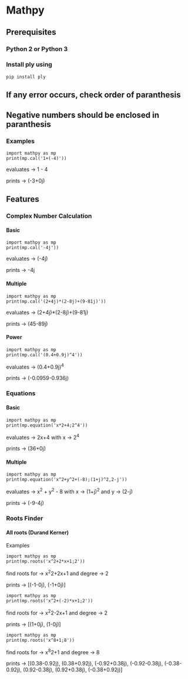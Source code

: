 # Mathpy

## Prerequisites
### Python 2 or Python 3
### Install ply using
    pip install ply

## If any error occurs, check order of paranthesis
## Negative numbers should be enclosed in paranthesis
### Examples
    import mathpy as mp
    print(mp.cal('1+(-4)'))
  evaluates -> 1 - 4
    
  prints -> (-3+0j)

## Features
### Complex Number Calculation
#### Basic
    import mathpy as mp
    print(mp.cal('-4j'))
  evaluates -> (-4j)

  prints -> -4j
#### Multiple
    import mathpy as mp
    print(mp.cal('(2+4j)*(2-8j)+(9-81j)'))
  evaluates -> (2+4j)*(2-8j)+(9-81j)

  prints -> (45-89j)
#### Power
    import mathpy as mp
    print(mp.cal('(0.4+0.9j)^4'))
  evaluates -> (0.4+0.9j)<sup>4</sup>

  prints -> (-0.0959-0.936j)

### Equations
#### Basic
    import mathpy as mp
    print(mp.equation('x*2+4;2^4'))
  evaluates -> 2x+4 with x -> 2<sup>4</sup>
                     
  prints -> (36+0j)
#### Multiple
    import mathpy as mp
    print(mp.equation('x^2+y^2+(-8);(1+j)^2,2-j'))
  evaluates -> x<sup>2</sup> + y<sup>2</sup> - 8 with x -> (1+j)<sup>2</sup> and y -> (2-j)
                     
  prints -> (-9-4j)

### Roots Finder
#### All roots (Durand Kerner)
  Examples

    import mathpy as mp
    print(mp.roots('x^2+2*x+1;2'))
  find roots for -> x<sup>2</sup>2+2x+1 and degree -> 2

  prints -> [(-1-0j), (-1+0j)]

    import mathpy as mp
    print(mp.roots('x^2+(-2)*x+1;2'))
  find roots for -> x<sup>2</sup>2-2x+1 and degree -> 2

  prints -> [(1+0j), (1-0j)]
  
    import mathpy as mp
    print(mp.roots('x^8+1;8'))
  find roots for -> x<sup>8</sup>2+1 and degree -> 8

  prints -> [(0.38-0.92j), (0.38+0.92j), (-0.92+0.38j), (-0.92-0.38j), (-0.38-0.92j), (0.92-0.38j), (0.92+0.38j), (-0.38+0.92j)]
